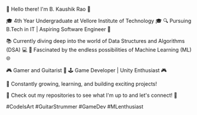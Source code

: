 👋 Hello there! I'm B. Kaushik Rao 🎸

🎓 4th Year Undergraduate at Vellore Institute of Technology 🎓
🔍 Pursuing B.Tech in IT | Aspiring Software Engineer 🚀

📚 Currently diving deep into the world of Data Structures and Algorithms (DSA) 💻
🧠 Fascinated by the endless possibilities of Machine Learning (ML) 🌐

🎮 Gamer and Guitarist 🎵
🕹️ Game Developer | Unity Enthusiast 🎮

🌱 Constantly growing, learning, and building exciting projects!

📂 Check out my repositories to see what I'm up to and let's connect! 🤝

#CodeIsArt #GuitarStrummer #GameDev #MLenthusiast
